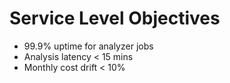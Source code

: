 # Service Level Objectives
- 99.9% uptime for analyzer jobs
- Analysis latency < 15 mins
- Monthly cost drift < 10%
